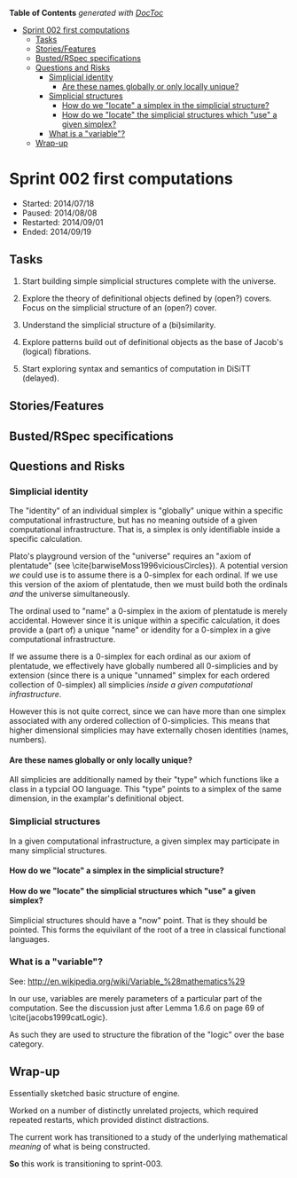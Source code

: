 **Table of Contents**  *generated with [DocToc](http://doctoc.herokuapp.com/)*

- [Sprint 002 first computations](#sprint-002-first-computations)
	- [Tasks](#tasks)
	- [Stories/Features](#storiesfeatures)
	- [Busted/RSpec specifications](#bustedrspec-specifications)
	- [Questions and Risks](#questions-and-risks)
		- [Simplicial identity](#simplicial-identity)
			- [Are these names globally or only locally unique?](#are-these-names-globally-or-only-locally-unique)
		- [Simplicial structures](#simplicial-structures)
			- [How do we "locate" a simplex in the simplicial structure?](#how-do-we-locate-a-simplex-in-the-simplicial-structure)
			- [How do we "locate" the simplicial structures which "use" a given simplex?](#how-do-we-locate-the-simplicial-structures-which-use-a-given-simplex)
		- [What is a "variable"?](#what-is-a-variable)
	- [Wrap-up](#wrap-up)

# Sprint 002 first computations

* Started: 2014/07/18
* Paused: 2014/08/08  
* Restarted: 2014/09/01
* Ended: 2014/09/19

## Tasks

1. Start building simple simplicial structures complete with the 
universe.

1. Explore the theory of definitional objects defined by (open?) 
covers. Focus on the simplicial structure of an (open?) cover.

1. Understand the simplicial structure of a (bi)similarity.

1. Explore patterns build out of definitional objects as the base of 
Jacob's (logical) fibrations.

1. Start exploring syntax and semantics of computation in DiSiTT 
(delayed).

## Stories/Features

## Busted/RSpec specifications

## Questions and Risks

### Simplicial identity

The "identity" of an individual simplex is "globally" unique within a 
specific computational infrastructure, but has no meaning outside of a 
given computational infrastructure. That is, a simplex is only 
identifiable inside a specific calculation.

Plato's playground version of the "universe" requires an "axiom of 
plentatude" (see \cite{barwiseMoss1996viciousCircles}). A potential 
version *we* could use is to assume there is a 0-simplex for each 
ordinal.  If we use this version of the axiom of plentatude, then we 
must build both the ordinals *and* the universe simultaneously.

The ordinal used to "name" a 0-simplex in the axiom of plentatude is 
merely accidental. However since it is unique within a specific 
calculation, it does provide a (part of) a unique "name" or idendity 
for a 0-simplex in a give computational infrastructure.

If we assume there is a 0-simplex for each ordinal as our axiom of 
plentatude, we effectively have globally numbered all 0-simplicies and 
by extension (since there is a unique "unnamed" simplex for each 
ordered collection of 0-simplex) all simplicies *inside a given 
computational infrastructure*.

However this is not quite correct, since we can have more than one 
simplex associated with any ordered collection of 0-simplicies.  This 
means that higher dimensional simplicies may have externally chosen 
identities (names, numbers). 

#### Are these names globally or only locally unique?

All simplicies are additionally named by their "type" which functions 
like a class in a typcial OO language.  This "type" points to a simplex 
of the same dimension, in the examplar's definitional object.

### Simplicial structures

In a given computational infrastructure, a given simplex may 
participate in many simplicial structures.

#### How do we "locate" a simplex in the simplicial structure?

#### How do we "locate" the simplicial structures which "use" a given simplex?

Simplicial structures should have a "now" point.  That is they should 
be pointed. This forms the equivilant of the root of a tree in 
classical functional languages.

### What is a "variable"?

See: http://en.wikipedia.org/wiki/Variable_%28mathematics%29

In our use, variables are merely parameters of a particular part of the 
computation. See the discussion just after Lemma 1.6.6 on page 69 of 
\cite{jacobs1999catLogic}. 

As such they are used to structure the fibration of the "logic" over 
the base category.

## Wrap-up

Essentially sketched basic structure of engine.

Worked on a number of distinctly unrelated projects, which required 
repeated restarts, which provided distinct distractions.

The current work has transitioned to a study of the underlying 
mathematical *meaning* of what is being constructed.

**So** this work is transitioning to sprint-003.

